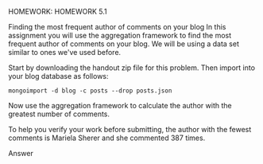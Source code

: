 HOMEWORK: HOMEWORK 5.1

Finding the most frequent author of comments on your blog
In this assignment you will use the aggregation framework to find the most frequent author of comments on your blog. We will be using a data set similar to ones we've used before. 

Start by downloading the handout zip file for this problem. Then import into your blog database as follows:
```
mongoimport -d blog -c posts --drop posts.json
```
Now use the aggregation framework to calculate the author with the greatest number of comments. 

To help you verify your work before submitting, the author with the fewest comments is Mariela Sherer and she commented 387 times. 

Answer

```

```
